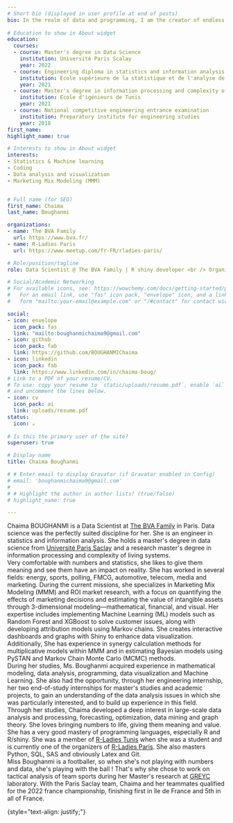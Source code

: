 ```yaml
---
# Short bio (displayed in user profile at end of posts)
bio: In the realm of data and programming, I am the creator of endless possibilities.
  
# Education to show in About widget
education:
  courses:
  - course: Master's degree in Data Science
    institution: Université Paris Scalay
    year: 2022
  - course: Engineering diploma in statistics and information analysis 
    institution: Ecole supérieure de la statistique et de l'analyse de l'information
    year: 2021
  - course: Master's degree in information processing and complexity of living systems
    institution: Ecole d'igénieurs de Tunis
    year: 2021
  - course: National competitive engineering entrance examination
    institution: Preparatory institute for engineering studies
    year: 2018
first_name: 
highlight_name: true

# Interests to show in About widget
interests:
- Statistics & Machine learning
- Coding
- Data analysis and visualization
- Marketing Mix Modeling (MMM)


# Full name (for SEO)
first_name: Chaima
last_name: Boughanmi

organizations:
- name: The BVA Family
  url: https://www.bva.fr/
- name: R-Ladies Paris
  url: https://www.meetup.com/fr-FR/rladies-paris/

# Role/position/tagline
role: Data Scientist @ The BVA Family | R shiny developer <br /> Organizer @ R-Ladies Paris <br /> Paris France

# Social/Academic Networking
# For available icons, see: https://wowchemy.com/docs/getting-started/page-builder/#icons
#   For an email link, use "fas" icon pack, "envelope" icon, and a link in the
#   form "mailto:your-email@example.com" or "/#contact" for contact widget.

social:
- icon: envelope
  icon_pack: fas
  link: "mailto:boughanmichaima9@gmail.com"
- icon: github
  icon_pack: fab
  link: https://github.com/BOUGHANMIChaima
- icon: linkedin
  icon_pack: fab
  link: https://www.linkedin.com/in/chaima-boug/
# Link to a PDF of your resume/CV.
# To use: copy your resume to `static/uploads/resume.pdf`, enable `ai` icons in `params.yaml`,
# and uncomment the lines below.
- icon: cv
  icon_pack: ai
  link: uploads/resume.pdf
status:
  icon: ☕️
  
# Is this the primary user of the site?
superuser: true

# Display name
title: Chaima Boughanmi

# # Enter email to display Gravatar (if Gravatar enabled in Config)
# email: 'boughanmichaima9@gmail.com'
# 
# # Highlight the author in author lists? (true/false)
# highlight_name: true

---
```


Chaima BOUGHANMI is a Data Scientist at [The BVA Family](https://www.bva.fr/) in Paris. Data science was the perfectly suited discipline for her. She is an engineer in statistics and information analysis.
She holds a master's degree in data science from [Université Paris Saclay](https://www.universite-paris-saclay.fr/formation/master/mathematiques-et-applications/m2-data-science-sante-assurance-et-finance) and a research master's degree in information processing and complexity of living systems.  
Very comfortable with numbers and statistics, she likes to give them meaning and see them have an impact on reality.
She has worked in several fields: energy, sports, polling, FMCG, automotive, telecom, media and marketing.
During the current missions, she specializes in Marketing Mix Modeling (MMM) and ROI market research, with a focus on quantifying the effects of marketing decisions and estimating the value of intangible assets through 3-dimensional modeling—mathematical, financial, and visual. Her expertise includes implementing Machine Learning (ML) models such as Random Forest and XGBoost to solve customer issues, along with developing attribution models using Markov chains. She creates interactive dashboards and graphs with Shiny to enhance data visualization. Additionally, She has experience in synergy calculation methods for multiplicative models within MMM and in estimating Bayesian models using PySTAN and Markov Chain Monte Carlo (MCMC) methods.  
During her studies, Ms. Boughanmi acquired experience in mathematical modeling, data analysis, programming, data visualization and Machine Learning. 
She also had the opportunity, through her engineering internship, her two end-of-study internships for master's studies and academic projects, to gain an understanding of the data analysis issues in which she was particularly interested, and to build up experience in this field.  
Through her studies, Chaima developed a deep interest in large-scale data analysis and processing, forecasting, optimization, data mining and graph theory.
She loves bringing numbers to life, giving them meaning and value.
She has a very good mastery of programming languages, especially
R and R/shiny. She was a member of [R-Ladies Tunis](https://www.meetup.com/rladies-tunis/) when she was a student and is currently one of the organizers of [R-Ladies Paris](https://www.meetup.com/fr-FR/rladies-paris/).
She also masters Python, SQL, SAS and obviously Latex and Git.  
Miss Boughanmi is a footballer, so when she's not playing with numbers and data, she's playing with the ball ! That's why she chose to work on tactical analysis of team sports during her Master's research at [GREYC](https://www.greyc.fr/laboratoire/) laboratory.
With the Paris Saclay team, Chaima and her teammates qualified for the 2022 france championship, finishing first in île de France and 5th in all of France.

{style="text-align: justify;"}
